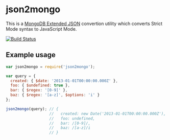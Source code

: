# json2mongo

This is a [MongoDB Extended JSON](http://docs.mongodb.org/manual/reference/mongodb-extended-json/)
convertion utility which converts Strict Mode syntax to JavaScript Mode.

[![Build Status](https://travis-ci.org/watson/json2mongo.png)](https://travis-ci.org/watson/json2mongo)

## Example usage

```javascript
var json2mongo = require('json2mongo');

var query = {
  created: { $date: '2013-01-01T00:00:00.000Z' },
  foo: { $undefined: true },
  bar: { $regex: '[0-9]' },
  baz: { $regex: '[a-z]', $options: 'i' }
};

json2mongo(query); // {
                   //   created: new Date('2013-01-01T00:00:00.000Z'),
                   //   foo: undefined,
                   //   bar: /[0-9]/,
                   //   baz: /[a-z]/i
                   // }
```
